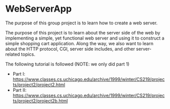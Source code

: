 # WebServerApp
The purpose of this group project is to learn how to create a web server.

The purpose of this project is to learn about the server side of the web by implementing a simple, yet functional web server and using it to construct a simple shopping cart application. Along the way, we also want to learn about the HTTP protocol, CGI, server side includes, and other server-related topics. 

The following tutorial is followed (NOTE: we only did part 1)
- Part I: https://www.classes.cs.uchicago.edu/archive/1999/winter/CS219/projects/project2/project2.html
- Part II: https://www.classes.cs.uchicago.edu/archive/1999/winter/CS219/projects/project2/project2b.html
